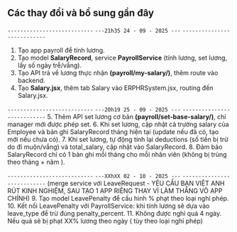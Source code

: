 ## Các thay đổi và bổ sung gần đây
`---------------------------`
`---21h35 24 - 09 - 2025 ---`
`---------------------------`
1. Tạo app payroll để tính lương.
2. Tạo model **SalaryRecord**, service **PayrollService** (tính lương, set lương, lấy số ngày trễ/vắng).
3. Tạo API trả về lương thực nhận **(payroll/my-salary/)**, thêm route vào backend.
4. Tạo **Salary.jsx**, thêm tab Salary vào ERPHRSystem.jsx, routing đến Salary.jsx.


`---------------------------`
`---20h19 25 - 09 - 2025 ---`
`---------------------------`
5. Thêm API set lương cơ bản **(payroll/set-base-salary/)**, chỉ manager mới được phép set.
6. Khi set lương, cập nhật cả trường salary của Employee và bản ghi SalaryRecord tháng hiện tại (update nếu đã có, tạo mới nếu chưa có).
7. Khi set lương, tự động tính lại deductions (số tiền bị trừ do đi muộn/vắng) và total_salary, cập nhật vào SalaryRecord.
8. Đảm bảo SalaryRecord chỉ có 1 bản ghi mỗi tháng cho mỗi nhân viên (không bị trùng theo tháng + năm ).

`---------------------------`
`---XXhXX 02 - 10 - 2025 ---`
`---------------------------`
(merge service với LeaveRequest - YÊU CẦU BẠN VIỆT ANH RÚT KINH NGHIỆM, SAU TẠO 1 APP RIÊNG THAY VÌ LÀM THẲNG VÔ APP CHÍNH)
9. Tạo model LeavePenalty để cấu hình % phạt theo loại nghỉ phép.
10. Kết nối LeavePenalty với PayrollService: khi tính lương sẽ dựa vào leave_type để trừ đúng penalty_percent.
11. Không được nghỉ quá 4 ngày. Nếu quá sẽ bị phạt XX% lương theo ngày ( tùy theo loại nghỉ phép)
